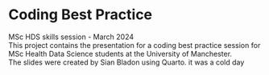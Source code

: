 # Coding Best Practice

MSc HDS skills session - March 2024
<br>
This project contains the presentation for a coding best practice session for MSc Health Data Science students at the University of Manchester.
<br>
The slides were created by Sian Bladon using Quarto. 
it was a cold day